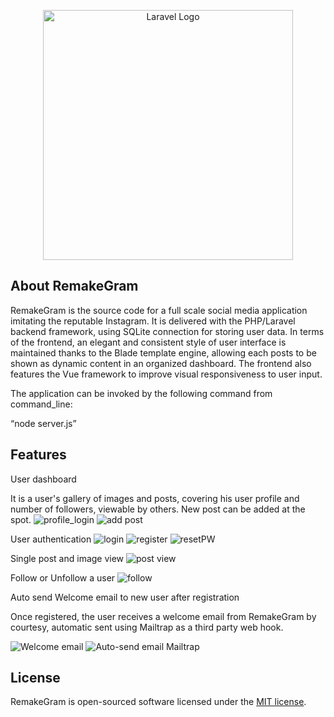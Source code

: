 <p align="center"><a href="https://laravel.com" target="_blank"><img src="https://raw.githubusercontent.com/laravel/art/master/logo-lockup/5%20SVG/2%20CMYK/1%20Full%20Color/laravel-logolockup-cmyk-red.svg" width="400" alt="Laravel Logo"></a></p>



## About RemakeGram

RemakeGram is the source code for a full scale social media application imitating the reputable Instagram. It is delivered with the PHP/Laravel backend framework, using SQLite connection for storing user data. In terms of the frontend, an elegant and consistent style of user interface is maintained thanks to the Blade template engine, allowing each posts to be shown as dynamic content in an organized dashboard. The frontend also features the Vue framework to improve visual responsiveness to user input.

The application can be invoked by the following command from command_line:

“node server.js”


## Features

User dashboard

It is a user's gallery of images and posts, covering his user profile and number of followers, viewable by others. New post can be added at the spot.
![profile_login](https://github.com/user-attachments/assets/77eda9ea-d3d3-46c9-8d95-d05fe9b8342f)
![add post](https://github.com/user-attachments/assets/e14af3d8-9672-48b8-9fc2-e11cd159dfdf)




User authentication
![login](https://github.com/user-attachments/assets/269dab28-d85f-4b31-993e-ca39a5d7d348)
![register](https://github.com/user-attachments/assets/e6884638-41d6-48cc-abc9-cea32c4ba804)
![resetPW](https://github.com/user-attachments/assets/4c3302c7-49eb-4bb2-b630-ff8e82920d07)




Single post and image view
![post view](https://github.com/user-attachments/assets/dd837bd9-f841-476a-bb96-fe064c178091)




Follow or Unfollow a user
![follow](https://github.com/user-attachments/assets/792e85cb-1f9b-4858-93fc-f9cf97fc0c3e)




Auto send Welcome email to new user after registration

Once registered, the user receives a welcome email from RemakeGram by courtesy, automatic sent using Mailtrap as a third party web hook.

![Welcome email](https://github.com/user-attachments/assets/48618359-2fa1-4af8-9c9c-6c549573b5fd)
![Auto-send email Mailtrap](https://github.com/user-attachments/assets/b9a1e20e-d5e2-4814-9dd2-6e6c2b05d298)






## License

RemakeGram is open-sourced software licensed under the [MIT license](https://opensource.org/licenses/MIT).
